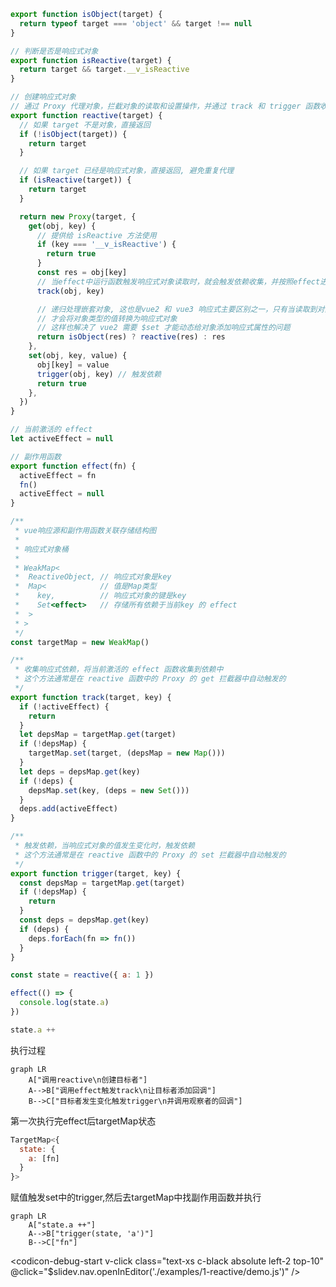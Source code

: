 
<div flex>
<div flex-1 h-540px overflow-scroll>

```js
export function isObject(target) {
  return typeof target === 'object' && target !== null
}

// 判断是否是响应式对象
export function isReactive(target) {
  return target && target.__v_isReactive
}

// 创建响应式对象
// 通过 Proxy 代理对象，拦截对象的读取和设置操作，并通过 track 和 trigger 函数收集和触发依赖
export function reactive(target) {
  // 如果 target 不是对象，直接返回
  if (!isObject(target)) {
    return target
  }

  // 如果 target 已经是响应式对象，直接返回, 避免重复代理
  if (isReactive(target)) {
    return target
  }

  return new Proxy(target, {
    get(obj, key) {
      // 提供给 isReactive 方法使用
      if (key === '__v_isReactive') {
        return true
      }
      const res = obj[key]
      // 当effect中运行函数触发响应式对象读取时，就会触发依赖收集，并按照effect进行分组
      track(obj, key)

      // 递归处理嵌套对象, 这也是vue2 和 vue3 响应式主要区别之一，只有当读取到对象的键值时，
      // 才会将对象类型的值转换为响应式对象
      // 这样也解决了 vue2 需要 $set 才能动态给对象添加响应式属性的问题
      return isObject(res) ? reactive(res) : res
    },
    set(obj, key, value) {
      obj[key] = value
      trigger(obj, key) // 触发依赖
      return true
    },
  })
}

// 当前激活的 effect
let activeEffect = null

// 副作用函数
export function effect(fn) {
  activeEffect = fn
  fn()
  activeEffect = null
}

/**
 * vue响应源和副作用函数关联存储结构图
 *
 * 响应式对象桶
 *
 * WeakMap<
 *  ReactiveObject, // 响应式对象是key
 *  Map<            // 值是Map类型
 *    key,          // 响应式对象的键是key
 *    Set<effect>   // 存储所有依赖于当前key 的 effect
 *  >
 * >
 */
const targetMap = new WeakMap()

/**
 * 收集响应式依赖，将当前激活的 effect 函数收集到依赖中
 * 这个方法通常是在 reactive 函数中的 Proxy 的 get 拦截器中自动触发的
 */
export function track(target, key) {
  if (!activeEffect) {
    return
  }
  let depsMap = targetMap.get(target)
  if (!depsMap) {
    targetMap.set(target, (depsMap = new Map()))
  }
  let deps = depsMap.get(key)
  if (!deps) {
    depsMap.set(key, (deps = new Set()))
  }
  deps.add(activeEffect)
}

/**
 * 触发依赖，当响应式对象的值发生变化时，触发依赖
 * 这个方法通常是在 reactive 函数中的 Proxy 的 set 拦截器中自动触发的
 */
export function trigger(target, key) {
  const depsMap = targetMap.get(target)
  if (!depsMap) {
    return
  }
  const deps = depsMap.get(key)
  if (deps) {
    deps.forEach(fn => fn())
  }
}
```
</div>

<div v-click>


```js
const state = reactive({ a: 1 })

effect(() => {
  console.log(state.a)
})

state.a ++
```

<div mt-4 mb-2>执行过程</div>

```mermaid
graph LR
    A["调用reactive\n创建目标者"]
    A-->B["调用effect触发track\n让目标者添加回调"]
    B-->C["目标者发生变化触发trigger\n并调用观察者的回调"]
```

<div text-xs mt-2>第一次执行完effect后targetMap状态</div>

```js
TargetMap<{
  state: {
    a: [fn]
  }
}>
```

<div text-xs mt-4 mb-3>赋值触发set中的trigger,然后去targetMap中找副作用函数并执行</div>

```mermaid
graph LR
    A["state.a ++"]
    A-->B["trigger(state, 'a')"]
    B-->C["fn"]
```
</div>
</div>

<codicon-debug-start
  v-click
  class="text-xs c-black absolute left-2 top-10"
  @click="$slidev.nav.openInEditor('./examples/1-reactive/demo.js')"
/>

<style>
  .slidev-layout {
    padding-top: 0px;
    padding-bottom: 0px;
    padding-left: 20px;
    padding-right: 20px;
  }
</style>